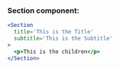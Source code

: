 ### Section component:

```jsx
<Section
  title='This is the Title'
  subtitle='This is the Subtitle'
>
  <p>This is the children</p>
</Section>
